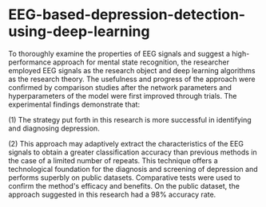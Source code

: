 # EEG-based-depression-detection-using-deep-learning
To thoroughly examine the properties of EEG signals and suggest a high-performance approach for mental state recognition, the researcher employed EEG signals as the research object and deep learning algorithms as the research theory. The usefulness and progress of the approach were confirmed by comparison studies after the network parameters and hyperparameters of the model were first improved through trials. The experimental findings demonstrate that:

(1) The strategy put forth in this research is more successful in identifying and diagnosing depression. 

(2) This approach may adaptively extract the characteristics of the EEG signals to obtain a greater classification accuracy than previous methods in the case of a limited number of repeats.
This technique offers a technological foundation for the diagnosis and screening of depression and performs superbly on public datasets. Comparative tests were used to confirm the method's efficacy and benefits. On the public dataset, the approach suggested in this research had a 98% accuracy rate.
